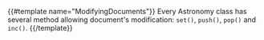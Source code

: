 {{#template name="ModifyingDocuments"}}
Every Astronomy class has several method allowing document's modification: `set()`, `push()`, `pop()` and `inc()`.
{{/template}}
